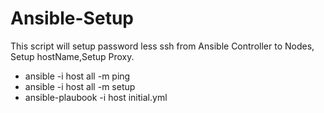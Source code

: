 
# Ansible-Setup
This script will setup password less ssh from Ansible Controller to Nodes, Setup hostName,Setup Proxy.
* ansible -i host all -m ping
 * ansible -i host all -m setup
 * ansible-plaubook -i host initial.yml
